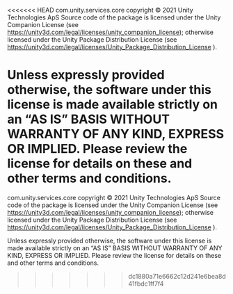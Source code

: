 <<<<<<< HEAD
com.unity.services.core copyright © 2021 Unity Technologies ApS
Source code of the package is licensed under the Unity Companion License (see https://unity3d.com/legal/licenses/unity_companion_license); otherwise licensed under the Unity Package Distribution License (see https://unity3d.com/legal/licenses/Unity_Package_Distribution_License ).

Unless expressly provided otherwise, the software under this license is made available strictly on an “AS IS” BASIS WITHOUT WARRANTY OF ANY KIND, EXPRESS OR IMPLIED. Please review the license for details on these and other terms and conditions.
=======
com.unity.services.core copyright © 2021 Unity Technologies ApS
Source code of the package is licensed under the Unity Companion License (see https://unity3d.com/legal/licenses/unity_companion_license); otherwise licensed under the Unity Package Distribution License (see https://unity3d.com/legal/licenses/Unity_Package_Distribution_License ).

Unless expressly provided otherwise, the software under this license is made available strictly on an “AS IS” BASIS WITHOUT WARRANTY OF ANY KIND, EXPRESS OR IMPLIED. Please review the license for details on these and other terms and conditions.
>>>>>>> dc1880a71e6662c12d241e6bea8d41fbdc1ff7f4
